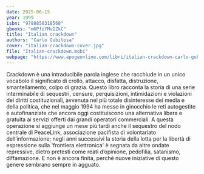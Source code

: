 ```yaml
---
date: 2025-06-15
year: 1999
isbn: "9788850318568"
gbooks: "m6PfiYMvIZkC"
title: "Italian crackdown"
authors: "Carlo Gubitosa"
cover: "italian-crackdown-cover.jpg"
file: "Italian-crackdown.mobi"
webpage: "https://www.apogeonline.com/libri/italian-crackdown-carlo-gubitosa/"
---
```


Crackdown è una intraducibile parola inglese che racchiude in un unico vocabolo il significato di crollo, attacco, disfatta, distruzione, smantellamento, colpo di grazia.
Questo libro racconta la storia di una serie interminabile di sequestri, censure, perquisizioni, intimidazioni e violazioni dei diritti costituzionali, avvenuta nel più totale disinteresse dei media e della politica, che nel maggio 1994 ha messo in ginocchio le reti autogestite e autofinanziate che ancora oggi costituiscono una alternativa libera e gratuita ai servizi offerti dai grandi operatori commerciali.
A questa operazione si aggiunge un mese più tardi anche il sequestro del nodo centrale di PeaceLink, associazione pacifista di volontariato dell’informazione; negli anni successivi la storia della lotta per la libertà di espressione sulla 'frontiera elettronica' è segnata da altre ondate repressive, dietro pretesti come reati d’opinione, pedofilia, satanismo, diffamazione.
E non è ancora finita, perché nuove iniziative di questo genere sembrano sempre in agguato.